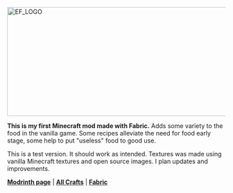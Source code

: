 <img width="1152" height="252" alt="EF_LOGO" src="https://github.com/user-attachments/assets/4cff40eb-e0ef-4f9f-9ef1-131f1d20be5f" />

**This is my first Minecraft mod made with Fabric.** Adds some variety to the food in the vanilla game. Some recipes alleviate the need for food early stage, some help to put "useless" food to good use.

This is a test version. It should work as intended. Textures was made using vanilla Minecraft textures and open source images. I plan updates and improvements.

[**Modrinth page**](https://modrinth.com/mod/expanded-food) | [**All Crafts**](https://modrinth.com/mod/expanded-food/gallery) | [**Fabric**](https://fabricmc.net/use/installer)
